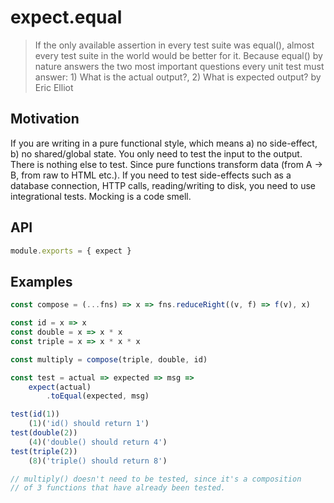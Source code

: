 # expect.equal

> If the only available assertion in every test suite was equal(), almost every test suite in the world would be better for it. Because equal() by nature answers the two most important questions every unit test must answer: 1) What is the actual output?, 2) What is expected output? by Eric Elliot

## Motivation

If you are writing in a pure functional style, which means a) no side-effect, b) no shared/global state. You only need to test the input to the output. There is nothing else to test. Since pure functions transform data (from A -> B, from raw to HTML etc.). If you need to test side-effects such as a database connection, HTTP calls, reading/writing to disk, you need to use integrational tests. Mocking is a code smell.

## API

```js
module.exports = { expect } 
```

## Examples

```js
const compose = (...fns) => x => fns.reduceRight((v, f) => f(v), x)

const id = x => x
const double = x => x * x
const triple = x => x * x * x

const multiply = compose(triple, double, id)

const test = actual => expected => msg =>
    expect(actual)
        .toEqual(expected, msg)

test(id(1))
    (1)('id() should return 1')
test(double(2))
    (4)('double() should return 4')
test(triple(2))
    (8)('triple() should return 8')

// multiply() doesn't need to be tested, since it's a composition
// of 3 functions that have already been tested.
```
